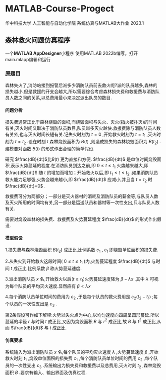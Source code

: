 # MATLAB-Course-Progect

华中科技大学 人工智能与自动化学院
系统仿真与MATLAB大作业 2023.1

## 森林救火问题仿真程序

一个**MATLAB AppDesigner**小程序
使用MATLAB 2022b编写，打开main.mlapp编辑和运行

### 原题目

森林失火了,消防站接到报警后派多少消防队员前去救火呢?派的队员越多,森林的损失越小,但是救援的开支会越大,所以需要综合考虑森林损失费和救援费与消防队员人数之间的关系,以总费用最小来决定派出队员的数目.

#### 问题分析

损失费通常正比于森林烧毁的面积,而烧毁面积与失火、灭火(指火被扑灭)的时间有关,灭火时间又取决于消防队员数目,队员越多灭火越快.救援费除与消防队员人数有关外,也与灭火时间长短有关.记失火时刻为 $t=0$ ,开始救火时刻为 $t=t_1$ ,灭火时刻为 $t=t_2$ .设在时刻 $t$ 森林烧毁面积为 $B(t)$ ,则造成损失的森林烧毁面积为 $B(t_2)$ .建模要对函数 $B(t)$ 的形式作出合理的简单假设.

研究 $\frac{dB}{dt}$比$B(t)$ 更为直接和方便. $\frac{dB}{dt}$ 是单位时间烧毁面积,表示火势蔓延的程度.在消防队员到达之前,即 $0 \leqslant t \leqslant t_1$ 火势越来越大,即 $\frac{dB}{dt}$ 随 $t$ 的增加而增加；开始救火以后,即 $t_1 \leqslant t \leqslant t_2$ .如果消防队员救火能力足够强,火势会越来越小,即 $\frac{dB}{dt}$ 应减小,并且当 $t=t_2$ 时 $\frac{dB}{dt}=0$ .

救援费可分为两部分；一部分是灭火器材的消耗及消防队员的薪金等,与队员人数及灭火所用的时间均有关,另一部分是运送队员和器材等一次性支出,只与队员人数有关.

需要对烧毁森林的损失费、救援费及火势蔓延程度 $\frac{dB}{dt}$ 的形式作出假设.

#### 模型假设

1.损失费与森林烧毁面积 $B(t_2)$ 成正比,比例系数 $c_1$ , $c_1$ 即烧毁单位面积的损失费.

2.从失火到开始救火这段时间( $0 \leqslant t \leqslant t_1$ )内,火势蔓延程度 $\frac{dB}{dt}$ 与时间 $t$ 成正比,比例系数 $\beta$ 称火势蔓延速度.

3.派出消防队员 $x$ 名,开始救火以后($t \geqslant t_1$)火势蔓延速度降为 $\beta - \lambda x$ ,其中 $\lambda$ 可视为每个队员的平均灭火速度.显然应有 $\beta < \lambda x$

4.每个消防队员单位时间的费用为 $c_2$ ,于是每个队员的救火费用是 $c_2(t_2-t_1)$ ;每个队员的一次性支出是 $c_3$ .

第2条假设可作如下解释:火势以失火点为中心,以均匀速度向四周呈圆形蔓延.所以蔓延的半径 $r$ 与时间 $t$ 成正比,又因为烧毁面积 $B$ 与 $r^2$ 成正比,故 $B$ 与 $t^2$ 成正比,从而 $\frac{dB}{dt}$ 与 $t$ 成正比.

#### 仿真要求

系统输入为派出消防队员 $x$ 名,每个队员的平均灭火速度 $\lambda$ ,火势蔓延速度 $\beta$ ,开始救火时刻 $t_1$ ,烧毁单位面积的损失费 $c_1$ ,每个消防队员单位时间的费用 $c_2$ ,每个队员的一次性支出 $c_3$ .系统输出为损失费和救援费以及总费用,灭火时刻 $t_2$ ,森林烧毁面积 $B$ .要求有输入、输出界面及仿真过程.
